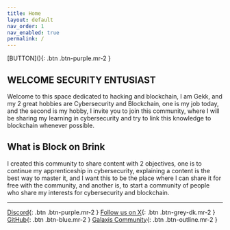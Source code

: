 ```yaml
---
title: Home
layout: default
nav_order: 1
nav_enabled: true
permalink: /
---
```


[BUTTON](<script> const toggleDarkMode = document.querySelector('.js-toggle-dark-mode'); jtd.addEvent(toggleDarkMode, 'click', function(){ if (jtd.getTheme() === 'dark') { jtd.setTheme('light'); toggleDarkMode.textContent = 'Dark theme'; } else { jtd.setTheme('dark'); toggleDarkMode.textContent = 'Light theme'; } }); </script>){: .btn .btn-purple.mr-2 }

## WELCOME SECURITY ENTUSIAST

Welcome to this space dedicated to hacking and blockchain, I am Gekk, and my 2 great hobbies are Cybersecurity and Blockchain, one is my job today, and the second is my hobby, I invite you to join this community, where I will be sharing my learning in cybersecurity and try to link this knowledge to blockchain whenever possible.


## What is Block on Brink 

I created this community to share content with 2 objectives, one is to continue my apprenticeship in cybersecurity, explaining a content is the best way to master it, and I want this to be the place where I can share it for free with the community, and another is, to start a community of people who share my interests for cybersecurity and blockchain.


----


[Discord](https://discord.gg/3HDH5B9uqD){: .btn .btn-purple.mr-2 }
[Follow us on X](https://x.com/blockonbrink){: .btn .btn-grey-dk.mr-2 }
[GitHub](https://wanderjosea.github.io/BOB/){: .btn .btn-blue.mr-2 }
[Galaxis Community](https://wanderjosea.github.io/BOB/){: .btn .btn-outline.mr-2 }


